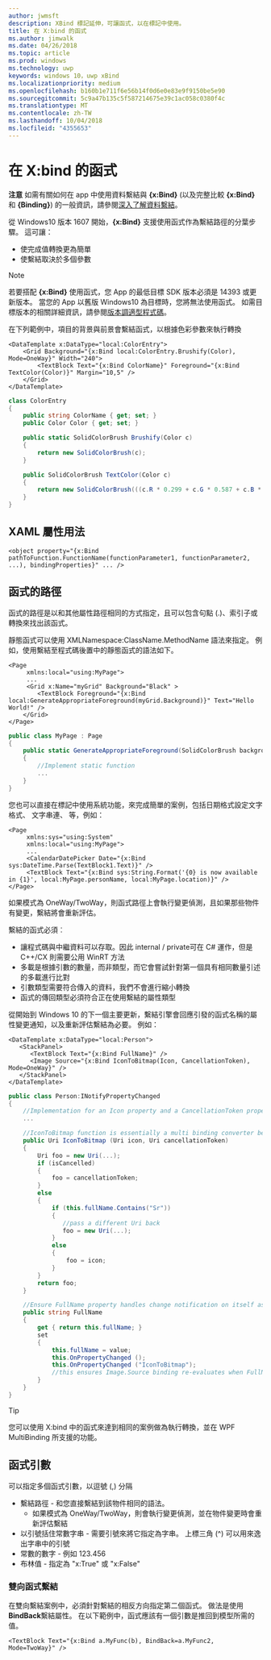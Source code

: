 ```yaml
---
author: jwmsft
description: XBind 標記延伸，可讓函式，以在標記中使用。
title: 在 X:bind 的函式
ms.author: jimwalk
ms.date: 04/26/2018
ms.topic: article
ms.prod: windows
ms.technology: uwp
keywords: windows 10，uwp xBind
ms.localizationpriority: medium
ms.openlocfilehash: b160b1e711f6e56b14f0d6e0e83e9f9150be5e90
ms.sourcegitcommit: 5c9a47b135c5f587214675e39c1ac058c0380f4c
ms.translationtype: MT
ms.contentlocale: zh-TW
ms.lasthandoff: 10/04/2018
ms.locfileid: "4355653"
---
```

# <a name="functions-in-xbind"></a>在 X:bind 的函式

**注意** 如需有關如何在 app 中使用資料繫結與 **{x:Bind}** (以及完整比較 **{x:Bind}** 和 **{Binding}**) 的一般資訊，請參閱[深入了解資料繫結](https://msdn.microsoft.com/library/windows/apps/mt210946)。

從 Windows10 版本 1607 開始，**{x:Bind}** 支援使用函式作為繫結路徑的分葉步驟。 這可讓：

- 使完成值轉換更為簡單
- 使繫結取決於多個參數

> [!NOTE]
> 若要搭配 **{x:Bind}** 使用函式，您 App 的最低目標 SDK 版本必須是 14393 或更新版本。 當您的 App 以舊版 Windows10 為目標時，您將無法使用函式。 如需目標版本的相關詳細資訊，請參閱[版本調適型程式碼](https://msdn.microsoft.com/windows/uwp/debug-test-perf/version-adaptive-code)。

在下列範例中，項目的背景與前景會繫結函式，以根據色彩參數來執行轉換

```xaml
<DataTemplate x:DataType="local:ColorEntry">
    <Grid Background="{x:Bind local:ColorEntry.Brushify(Color), Mode=OneWay}" Width="240">
        <TextBlock Text="{x:Bind ColorName}" Foreground="{x:Bind TextColor(Color)}" Margin="10,5" />
    </Grid>
</DataTemplate>
```

```csharp
class ColorEntry
{
    public string ColorName { get; set; }
    public Color Color { get; set; }

    public static SolidColorBrush Brushify(Color c)
    {
        return new SolidColorBrush(c);
    }

    public SolidColorBrush TextColor(Color c)
    {
        return new SolidColorBrush(((c.R * 0.299 + c.G * 0.587 + c.B * 0.114) > 150) ? Colors.Black : Colors.White);
    }
}
```

## <a name="xaml-attribute-usage"></a>XAML 屬性用法

``` syntax
<object property="{x:Bind pathToFunction.FunctionName(functionParameter1, functionParameter2, ...), bindingProperties}" ... />
```

## <a name="path-to-the-function"></a>函式的路徑

函式的路徑是以和其他屬性路徑相同的方式指定，且可以包含句點 (.)、索引子或轉換來找出該函式。

靜態函式可以使用 XMLNamespace:ClassName.MethodName 語法來指定。 例如，使用繫結至程式碼後置中的靜態函式的語法如下。

```xaml
<Page 
     xmlns:local="using:MyPage">
     ...
     <Grid x:Name="myGrid" Background="Black" >
        <TextBlock Foreground="{x:Bind local:GenerateAppropriateForeground(myGrid.Background)}" Text="Hello World!" />
    </Grid>
</Page>
```
```csharp
public class MyPage : Page
{
    public static GenerateAppropriateForeground(SolidColorBrush background)
    {
        //Implement static function
        ...
    }
}
```

您也可以直接在標記中使用系統功能，來完成簡單的案例，包括日期格式設定文字格式、 文字串連、 等，例如：
```xaml
<Page 
     xmlns:sys="using:System"
     xmlns:local="using:MyPage">
     ...
     <CalendarDatePicker Date="{x:Bind sys:DateTime.Parse(TextBlock1.Text)}" />
     <TextBlock Text="{x:Bind sys:String.Format('{0} is now available in {1}', local:MyPage.personName, local:MyPage.location)}" />
</Page>
```

如果模式為 OneWay/TwoWay，則函式路徑上會執行變更偵測，且如果那些物件有變更，繫結將會重新評估。

繫結的函式必須︰

- 讓程式碼與中繼資料可以存取。因此 internal / private可在 C# 運作，但是 C++/CX 則需要公用 WinRT 方法
- 多載是根據引數的數量，而非類型，而它會嘗試針對第一個具有相同數量引述的多載進行比對
- 引數類型需要符合傳入的資料，我們不會進行縮小轉換
- 函式的傳回類型必須符合正在使用繫結的屬性類型

從開始到 Windows 10 的下一個主要更新，繫結引擎會回應引發的函式名稱的屬性變更通知，以及重新評估繫結為必要。 例如： 

```XAML
<DataTemplate x:DataType="local:Person">
   <StackPanel>
      <TextBlock Text="{x:Bind FullName}" />
      <Image Source="{x:Bind IconToBitmap(Icon, CancellationToken), Mode=OneWay}" />
   </StackPanel>
</DataTemplate>
```
```csharp
public class Person:INotifyPropertyChanged
{
    //Implementation for an Icon property and a CancellationToken property with PropertyChanged notifications
    ...

    //IconToBitmap function is essentially a multi binding converter between several options.
    public Uri IconToBitmap (Uri icon, Uri cancellationToken)
    {
        Uri foo = new Uri(...);        
        if (isCancelled)
        {
            foo = cancellationToken;
        }
        else 
        {
            if (this.fullName.Contains("Sr"))
            {
               //pass a different Uri back
               foo = new Uri(...);
            }
            else
            {
                foo = icon;
            }
        }
        return foo;
    }

    //Ensure FullName property handles change notification on itself as well as IconToBitmap since the function uses it
    public string FullName
    {
        get { return this.fullName; }
        set 
        {
            this.fullName = value;
            this.OnPropertyChanged ();
            this.OnPropertyChanged ("IconToBitmap"); 
            //this ensures Image.Source binding re-evaluates when FullName changes in addition to Icon and CancellationToken
        }
    }
}
```

> [!TIP]
> 您可以使用 X:bind 中的函式來達到相同的案例做為執行轉換，並在 WPF MultiBinding 所支援的功能。

## <a name="function-arguments"></a>函式引數

可以指定多個函式引數，以逗號 (,) 分隔

- 繫結路徑 - 和您直接繫結到該物件相同的語法。
  - 如果模式為 OneWay/TwoWay，則會執行變更偵測，並在物件變更時會重新評估繫結
- 以引號括住常數字串 - 需要引號來將它指定為字串。 上標三角 (^) 可以用來逸出字串中的引號
- 常數的數字 - 例如 123.456
- 布林值 - 指定為 "x:True" 或 "x:False"

### <a name="two-way-function-bindings"></a>雙向函式繫結

在雙向繫結案例中，必須針對繫結的相反方向指定第二個函式。 做法是使用**BindBack**繫結屬性。 在以下範例中，函式應該有一個引數是推回到模型所需的值。
```xaml
<TextBlock Text="{x:Bind a.MyFunc(b), BindBack=a.MyFunc2, Mode=TwoWay}" />
```

